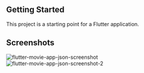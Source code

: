 ## Getting Started

This project is a starting point for a Flutter application.

## Screenshots

![flutter-movie-app-json-screenshot](https://user-images.githubusercontent.com/28534878/193408161-3b925f19-bd8b-4766-9285-27d78fb1bb24.png)
![flutter-movie-app-json-screenshot-2](https://user-images.githubusercontent.com/28534878/193408162-506a4399-83fc-4595-b387-09a0ce240cbf.png)
